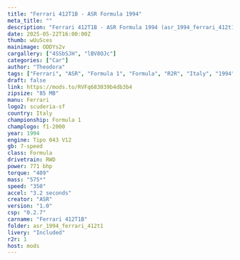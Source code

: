 ```yaml
---
title: "Ferrari 412T1B - ASR Formula 1994"
meta_title: ""
description: "Ferrari 412T1B - ASR Formula 1994 (asr_1994_ferrari_412t1) by ASR"
date: 2025-05-22T16:00:00Z
thumb: wUuSces
mainimage: ODDYs2v
cargallery: ["4SSbSJH", "lBV8OJc"]
categories: ["Car"]
author: "Theodora"
tags: ["Ferrari", "ASR", "Formula 1", "Formula", "R2R", "Italy", "1994"]
draft: false
link: https://mods.to/RVFq683039b4db3b4
zipsize: "85 MB"
manu: Ferrari
logo2: scuderia-sf
country: Italy
championship: Formula 1
champlogo: f1-2000
year: 1994
engine: Tipo 043 V12
gb: 7-speed
class: Formula
drivetrain: RWD
power: 771 bhp 
torque: "409"
mass: "575*"
speed: "350"
accel: "3.2 seconds"
creator: "ASR"
version: "1.0"
csp: "0.2.7"
carname: "Ferrari 412T1B"
folder: asr_1994_ferrari_412t1
livery: "Included"
r2r: 1
host: mods
---
```


